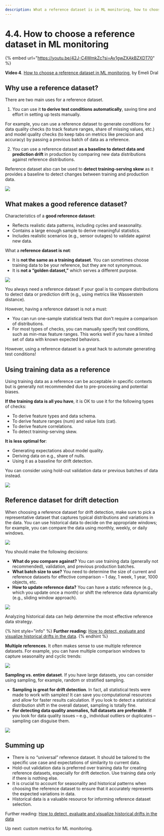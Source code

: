 ```yaml
---
description: What a reference dataset is in ML monitoring, how to choose one for drift detection, and when to use multiple references.
---
```


# 4.4. How to choose a reference dataset in ML monitoring

{% embed url="https://youtu.be/42J-C4WmkZc?si=Av1gwZXAkBZXDT70" %}

**Video 4**. [How to choose a reference dataset in ML monitoring](https://youtu.be/42J-C4WmkZc?si=Av1gwZXAkBZXDT70), by Emeli Dral

## Why use a reference dataset?

There are two main uses for a reference dataset. 

1. You can use it **to derive test conditions automatically**, saving time and effort in setting up tests manually. 

For example, you can use a reference dataset to generate conditions for data quality checks (to track feature ranges, share of missing values, etc.) and model quality checks (to keep tabs on metrics like precision and accuracy) by passing a previous batch of data as a reference. 

2. You can use a reference dataset **as a baseline to detect data and prediction drift** in production by comparing new data distributions against reference distributions.

Reference dataset also can be used to **detect training-serving skew** as it provides a baseline to detect changes between training and production data. 

![](<../../../images/2023110\_course\_module4\_fin.064-min.png>)

## What makes a good reference dataset?

Characteristics of a **good reference dataset**:
* Reflects realistic data patterns, including cycles and seasonality.
* Contains a large enough sample to derive meaningful statistics.
* Includes realistic scenarios (e.g., sensor outages) to validate against new data.

What a **reference dataset is not**:
* It is **not the same as a training dataset**. You can sometimes choose training data to be your reference, but they are not synonymous.  
* It is **not a “golden dataset,”** which serves a different purpose.

![](<../../../images/2023110\_course\_module4\_fin.065-min.png>)

You always need a reference dataset if your goal is to compare distributions to detect data or prediction drift (e.g., using metrics like Wasserstein distance). 

However, having a reference dataset is not a must:
* You can run one-sample statistical tests that don't require a comparison of distributions.
* For most types of checks, you can manually specify test conditions, such as min-max feature ranges. This works well if you have a limited set of data with known expected behaviors.

However, using a reference dataset is a great hack to automate generating test conditions! 

## Using training data as a reference

Using training data as a reference can be acceptable in specific contexts but is generally not recommended due to pre-processing and potential biases.

**If the training data is all you have**, it is OK to use it for the following types of checks:
* To derive feature types and data schema.
* To derive feature ranges (num) and value lists (cat).
* To derive feature correlations.
* To detect training-serving skew.
						
**It is less optimal for**:
* Generating expectations about model quality.
* Deriving data on e.g., share of nulls.
* Using it as a baseline for drift detection. 

You can consider using hold-out validation data or previous batches of data instead.

![](<../../../images/2023110\_course\_module4\_fin.068-min.png>)

## Reference dataset for drift detection

When choosing a reference dataset for drift detection, make sure to pick a representative dataset that captures typical distributions and variations in the data. You can use historical data to decide on the appropriate windows; for example, you can compare the data using monthly, weekly, or daily windows. 

![](<../../../images/2023110\_course\_module4\_fin.069-min.png>)

You should make the following decisions:
* **What do you compare against?** You can use training data (generally not recommended), validation, and previous production batches.
* **What batch size to use?** You need to determine the size of current and reference datasets for effective comparison – 1 day, 1 week, 1 year, 1000 objects, etc. 
* **How to update reference data?** You can have a static reference (e.g., which you update once a month) or shift the reference data dynamically (e.g., sliding window approach).

![](<../../../images/2023110\_course\_module4\_fin.071-min.png>)

Analyzing historical data can help determine the most effective reference data strategy. 

{% hint style="info" %}
**Further reading:** [How to detect, evaluate and visualize historical drifts in the data](https://www.evidentlyai.com/blog/tutorial-3-historical-data-drift).
{% endhint %}

**Multiple references**. It often makes sense to use multiple reference datasets. For example, you can have multiple comparison windows to capture seasonality and cyclic trends:

![](<../../../images/2023110\_course\_module4\_fin.073-min.png>)

**Sampling vs. entire dataset**. If you have large datasets, you can consider using sampling, for example, random or stratified sampling.
* **Sampling is great for drift detection**. In fact, all statistical tests were made to work with samples! It can save you computational resources and allow for faster results calculation. If you look to detect a statistical distribution shift in the overall dataset, sampling is totally fine. 
* **For detecting data quality anomalies, full datasets are preferable**. If you look for data quality issues – e.g., individual outliers or duplicates – sampling can disguise them. 

![](<../../../images/2023110\_course\_module4\_fin.074-min.png>)

## Summing up

* There is no “universal” reference dataset. It should be tailored to the specific use case and expectations of similarity to current data.
* Hold-out validation data is preferred over training data for creating reference datasets, especially for drift detection. Use training data only if there is nothing else. 
* It is crucial to account for seasonality and historical patterns when choosing the reference dataset to ensure that it accurately represents the expected variations in data.
* Historical data is a valuable resource for informing reference dataset selection.

Further reading: [How to detect, evaluate and visualize historical drifts in the data](https://www.evidentlyai.com/blog/tutorial-3-historical-data-drift)

Up next: custom metrics for ML monitoring. 
